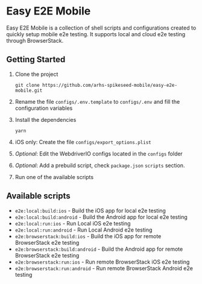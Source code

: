 # Easy E2E Mobile

Easy E2E Mobile is a collection of shell scripts and configurations created to quickly setup mobile e2e testing.
It supports local and cloud e2e testing through BrowserStack.

## Getting Started

1. Clone the project

   `git clone https://github.com/arhs-spikeseed-mobile/easy-e2e-mobile.git`

2. Rename the file `configs/.env.template` to `configs/.env` and fill the configuration variables

3. Install the dependencies

   `yarn`

4. iOS only: Create the file `configs/export_options.plist`

5. _Optional_: Edit the WebdriverIO configs located in the `configs` folder

6. _Optional_: Add a prebuild script, check `package.json` `scripts` section.

7. Run one of the available scripts

## Available scripts

- `e2e:local:build:ios` - Build the iOS app for local e2e testing
- `e2e:local:build:android` - Build the Android app for local e2e testing
- `e2e:local:run:ios` - Run Local iOS e2e testing
- `e2e:local:run:android` - Run Local Android e2e testing
- `e2e:browserstack:build:ios` - Build the iOS app for remote BrowserStack e2e testing
- `e2e:browserstack:build:android` - Build the Android app for remote BrowserStack e2e testing
- `e2e:browserstack:run:ios` - Run remote BrowserStack iOS e2e testing
- `e2e:browserstack:run:android` - Run remote BrowserStack Android e2e testing
